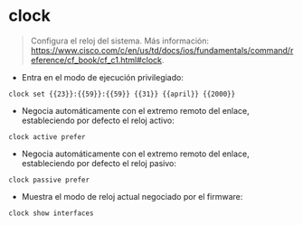 # clock

> Configura el reloj del sistema.
> Más información: <https://www.cisco.com/c/en/us/td/docs/ios/fundamentals/command/reference/cf_book/cf_c1.html#clock>.

- Entra en el modo de ejecución privilegiado:

`clock set {{23}}:{{59}}:{{59}} {{31}} {{april}} {{2000}}`

- Negocia automáticamente con el extremo remoto del enlace, estableciendo por defecto el reloj activo:

`clock active prefer`

- Negocia automáticamente con el extremo remoto del enlace, estableciendo por defecto el reloj pasivo:

`clock passive prefer`

- Muestra el modo de reloj actual negociado por el firmware:

`clock show interfaces`
